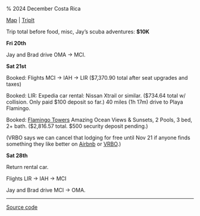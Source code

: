 % 2024 December Costa Rica

[Map](https://www.google.com/maps/d/u/0/edit?mid=1UaPeP2KdKiVW-pAAwJMlbBF-9JocZpk&usp=sharing) |
[TripIt](https://www.tripit.com/p/231AD6B2029655DB10A5FF4339DA21DA)

Trip total before food, misc, Jay’s scuba adventures: **$10K**

**Fri 20th**

Jay and Brad drive OMA -> MCI.

**Sat 21st**

Booked: Flights MCI -> IAH -> LIR ($7,370.90 total after seat upgrades and taxes)

Booked: LIR: Expedia car rental: Nissan Xtrail or similar. ($734.64 total w/ collision. Only paid $100 deposit so far.)
40 miles (1h 17m) drive to Playa Flamingo.

Booked: [Flamingo Towers](https://www.vrbo.com/1063842) Amazing Ocean Views & Sunsets, 2 Pools, 3 bed, 2+ bath.
($2,816.57 total. $500 security deposit pending.)

(VRBO says we can cancel that lodging for free until Nov 21 if anyone finds something they like better on
[Airbnb](https://www.airbnb.com/s/Brasilito-Beach--Guanacaste--Costa-Rica/homes?tab_id=home_tab&refinement_paths%5B%5D=%2Fhomes&flexible_trip_lengths%5B%5D=one_week&monthly_start_date=2024-11-01&monthly_length=3&monthly_end_date=2025-02-01&price_filter_input_type=0&channel=EXPLORE&query=Brasilito%20Beach%2C%20Guanacaste%2C%20Costa%20Rica&place_id=ChIJpzQHcNI6no8RXRsNTPRTUO0&location_bb=QSbB%2FcKrlKNBJnWjwqubNQ%3D%3D&date_picker_type=calendar&checkin=2024-12-21&checkout=2024-12-28&adults=4&source=structured_search_input_header&search_type=autocomplete_click)
or [VRBO](https://www.vrbo.com/search?destination=Playa%20Flamingo%2C%20Cabo%20Velas%2C%20Guanacaste%2C%20Costa%20Rica&regionId=6252841&latLong=&d1=2024-12-04&startDate=2024-12-21&d2=2024-12-11&endDate=2024-12-28&adults=4&theme=&userIntent=&semdtl=&sort=RECOMMENDED&children=&mapBounds=&pwaDialog=&amenities=).)

**Sat 28th**

Return rental car.

Flights LIR -> IAH -> MCI

Jay and Brad drive MCI -> OMA.

---

[Source code](https://github.com/jhannah/jays.net/blob/main/2024CostaRica/index.md)
